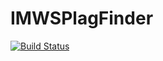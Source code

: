 # IMWSPlagFinder

[![Build Status](https://github.com/raphaelsuda/IMWSPlagFinder.jl/actions/workflows/CI.yml/badge.svg?branch=main)](https://github.com/raphaelsuda/IMWSPlagFinder.jl/actions/workflows/CI.yml?query=branch%3Amain)
